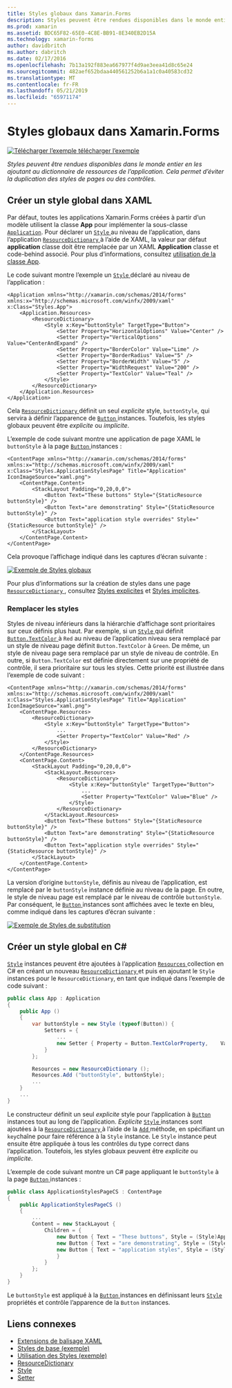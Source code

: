 ```yaml
---
title: Styles globaux dans Xamarin.Forms
description: Styles peuvent être rendues disponibles dans le monde entier en les ajoutant au dictionnaire de ressources de l’application. Cela permet d’éviter la duplication des styles de pages ou des contrôles.
ms.prod: xamarin
ms.assetid: BDC65F82-65E0-4C8E-BB91-8E340EB2D15A
ms.technology: xamarin-forms
author: davidbritch
ms.author: dabritch
ms.date: 02/17/2016
ms.openlocfilehash: 7b13a192f883ea667977f4d9ae3eea41d8c65e24
ms.sourcegitcommit: 482aef652bdaa440561252b6a1a1c0a40583cd32
ms.translationtype: MT
ms.contentlocale: fr-FR
ms.lasthandoff: 05/21/2019
ms.locfileid: "65971174"
---
```

# <a name="global-styles-in-xamarinforms"></a>Styles globaux dans Xamarin.Forms

[![Télécharger l’exemple](~/media/shared/download.png) télécharger l’exemple](https://developer.xamarin.com/samples/xamarin-forms/UserInterface/Styles/BasicStyles/)

_Styles peuvent être rendues disponibles dans le monde entier en les ajoutant au dictionnaire de ressources de l’application. Cela permet d’éviter la duplication des styles de pages ou des contrôles._

## <a name="create-a-global-style-in-xaml"></a>Créer un style global dans XAML

Par défaut, toutes les applications Xamarin.Forms créées à partir d’un modèle utilisent la classe **App** pour implémenter la sous-classe [`Application`](xref:Xamarin.Forms.Application). Pour déclarer un [ `Style` ](xref:Xamarin.Forms.Style) au niveau de l’application, dans l’application [ `ResourceDictionary` ](xref:Xamarin.Forms.ResourceDictionary) à l’aide de XAML, la valeur par défaut **application** classe doit être remplacée par un XAML **Application** classe et code-behind associé. Pour plus d’informations, consultez [utilisation de la classe App](~/xamarin-forms/app-fundamentals/application-class.md).

Le code suivant montre l’exemple un [ `Style` ](xref:Xamarin.Forms.Style) déclaré au niveau de l’application :

```xaml
<Application xmlns="http://xamarin.com/schemas/2014/forms" xmlns:x="http://schemas.microsoft.com/winfx/2009/xaml" x:Class="Styles.App">
    <Application.Resources>
        <ResourceDictionary>
            <Style x:Key="buttonStyle" TargetType="Button">
                <Setter Property="HorizontalOptions" Value="Center" />
                <Setter Property="VerticalOptions" Value="CenterAndExpand" />
                <Setter Property="BorderColor" Value="Lime" />
                <Setter Property="BorderRadius" Value="5" />
                <Setter Property="BorderWidth" Value="5" />
                <Setter Property="WidthRequest" Value="200" />
                <Setter Property="TextColor" Value="Teal" />
            </Style>
        </ResourceDictionary>
    </Application.Resources>
</Application>
```

Cela [ `ResourceDictionary` ](xref:Xamarin.Forms.ResourceDictionary) définit un seul *explicite* style, `buttonStyle`, qui servira à définir l’apparence de [ `Button` ](xref:Xamarin.Forms.Button) instances. Toutefois, les styles globaux peuvent être *explicite* ou *implicite*.

L’exemple de code suivant montre une application de page XAML le `buttonStyle` à la page [ `Button` ](xref:Xamarin.Forms.Button) instances :

```xaml
<ContentPage xmlns="http://xamarin.com/schemas/2014/forms" xmlns:x="http://schemas.microsoft.com/winfx/2009/xaml" x:Class="Styles.ApplicationStylesPage" Title="Application" IconImageSource="xaml.png">
    <ContentPage.Content>
        <StackLayout Padding="0,20,0,0">
            <Button Text="These buttons" Style="{StaticResource buttonStyle}" />
            <Button Text="are demonstrating" Style="{StaticResource buttonStyle}" />
            <Button Text="application style overrides" Style="{StaticResource buttonStyle}" />
        </StackLayout>
    </ContentPage.Content>
</ContentPage>
```

Cela provoque l’affichage indiqué dans les captures d’écran suivante :

[![](application-images/application-styles-1.png "Exemple de Styles globaux")](application-images/application-styles-1-large.png#lightbox "exemple de Styles globaux")

Pour plus d’informations sur la création de styles dans une page [ `ResourceDictionary` ](xref:Xamarin.Forms.ResourceDictionary), consultez [Styles explicites](~/xamarin-forms/user-interface/styles/explicit.md) et [Styles implicites](~/xamarin-forms/user-interface/styles/implicit.md).

### <a name="override-styles"></a>Remplacer les styles

Styles de niveau inférieurs dans la hiérarchie d’affichage sont prioritaires sur ceux définis plus haut. Par exemple, si un [ `Style` ](xref:Xamarin.Forms.Style) qui définit [ `Button.TextColor` ](xref:Xamarin.Forms.Button.TextColor) à `Red` au niveau de l’application niveau sera remplacé par un style de niveau page définit `Button.TextColor` à `Green`. De même, un style de niveau page sera remplacé par un style de niveau de contrôle. En outre, si `Button.TextColor` est définie directement sur une propriété de contrôle, il sera prioritaire sur tous les styles. Cette priorité est illustrée dans l’exemple de code suivant :

```xaml
<ContentPage xmlns="http://xamarin.com/schemas/2014/forms" xmlns:x="http://schemas.microsoft.com/winfx/2009/xaml" x:Class="Styles.ApplicationStylesPage" Title="Application" IconImageSource="xaml.png">
    <ContentPage.Resources>
        <ResourceDictionary>
            <Style x:Key="buttonStyle" TargetType="Button">
                ...
                <Setter Property="TextColor" Value="Red" />
            </Style>
        </ResourceDictionary>
    </ContentPage.Resources>
    <ContentPage.Content>
        <StackLayout Padding="0,20,0,0">
            <StackLayout.Resources>
                <ResourceDictionary>
                    <Style x:Key="buttonStyle" TargetType="Button">
                        ...
                        <Setter Property="TextColor" Value="Blue" />
                    </Style>
                </ResourceDictionary>
            </StackLayout.Resources>
            <Button Text="These buttons" Style="{StaticResource buttonStyle}" />
            <Button Text="are demonstrating" Style="{StaticResource buttonStyle}" />
            <Button Text="application style overrides" Style="{StaticResource buttonStyle}" />
        </StackLayout>
    </ContentPage.Content>
</ContentPage>
```

La version d’origine `buttonStyle`, définis au niveau de l’application, est remplacé par le `buttonStyle` instance définie au niveau de la page. En outre, le style de niveau page est remplacé par le niveau de contrôle `buttonStyle`. Par conséquent, le [ `Button` ](xref:Xamarin.Forms.Button) instances sont affichées avec le texte en bleu, comme indiqué dans les captures d’écran suivante :

[![](application-images/application-styles-2.png "Exemple de Styles de substitution")](application-images/application-styles-2-large.png#lightbox "exemple de Styles de substitution")

## <a name="create-a-global-style-in-c35"></a>Créer un style global en C&#35;

[`Style`](xref:Xamarin.Forms.Style) instances peuvent être ajoutées à l’application [ `Resources` ](xref:Xamarin.Forms.VisualElement.Resources) collection en C# en créant un nouveau [ `ResourceDictionary` ](xref:Xamarin.Forms.ResourceDictionary)et puis en ajoutant le `Style` instances pour le `ResourceDictionary`, en tant que indiqué dans l’exemple de code suivant :

```csharp
public class App : Application
{
    public App ()
    {
        var buttonStyle = new Style (typeof(Button)) {
            Setters = {
                ...
                new Setter { Property = Button.TextColorProperty,    Value = Color.Teal }
            }
        };

        Resources = new ResourceDictionary ();
        Resources.Add ("buttonStyle", buttonStyle);
        ...
    }
    ...
}
```

Le constructeur définit un seul *explicite* style pour l’application à [ `Button` ](xref:Xamarin.Forms.Button) instances tout au long de l’application. *Explicite* [ `Style` ](xref:Xamarin.Forms.Style) instances sont ajoutées à la [ `ResourceDictionary` ](xref:Xamarin.Forms.ResourceDictionary) à l’aide de la [ `Add` ](xref:Xamarin.Forms.ResourceDictionary.Add(System.String,System.Object)) méthode, en spécifiant un `key`chaîne pour faire référence à la `Style` instance. Le `Style` instance peut ensuite être appliquée à tous les contrôles du type correct dans l’application. Toutefois, les styles globaux peuvent être *explicite* ou *implicite*.

L’exemple de code suivant montre un C# page appliquant le `buttonStyle` à la page [ `Button` ](xref:Xamarin.Forms.Button) instances :

```csharp
public class ApplicationStylesPageCS : ContentPage
{
    public ApplicationStylesPageCS ()
    {
        ...
        Content = new StackLayout {
            Children = {
                new Button { Text = "These buttons", Style = (Style)Application.Current.Resources ["buttonStyle"] },
                new Button { Text = "are demonstrating", Style = (Style)Application.Current.Resources ["buttonStyle"] },
                new Button { Text = "application styles", Style = (Style)Application.Current.Resources ["buttonStyle"]
                }
            }
        };
    }
}
```

Le `buttonStyle` est appliqué à la [ `Button` ](xref:Xamarin.Forms.Button) instances en définissant leurs [ `Style` ](xref:Xamarin.Forms.NavigableElement.Style) propriétés et contrôle l’apparence de la `Button` instances.

## <a name="related-links"></a>Liens connexes

- [Extensions de balisage XAML](~/xamarin-forms/xaml/xaml-basics/xaml-markup-extensions.md)
- [Styles de base (exemple)](https://developer.xamarin.com/samples/xamarin-forms/UserInterface/Styles/BasicStyles/)
- [Utilisation des Styles (exemple)](https://developer.xamarin.com/samples/xamarin-forms/WorkingWithStyles/)
- [ResourceDictionary](xref:Xamarin.Forms.ResourceDictionary)
- [Style](xref:Xamarin.Forms.Style)
- [Setter](xref:Xamarin.Forms.Setter)

